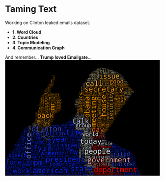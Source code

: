 # Taming Text

Working on Clinton leaked emails dataset.

* **1. Word Cloud**
* **2. Countries**
* **3. Topic Modeling**
* **4. Communication Graph**

And remember... **Trump loved Emailgate**... 
![trump<3clinton](trump<3clinton.png)
